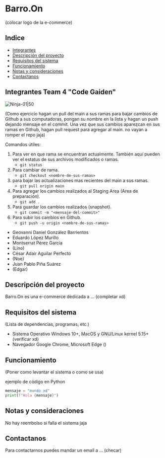 # Barro.On
(colocar logo de la e-commerce)

## Indice
- [Integrantes](#integrantes-team-4-code-gaiden)
- [Descripción del proyecto](#descripción-del-proyecto)
- [Requisitos del sistema](#requisitos-del-sistema)
- [Funcionamiento](#funcionamiento)
- [Notas y consideraciones](#notas-y-consideraciones)
- [Contactanos](#contactanos)


## Integrantes Team 4 "Code Gaiden"
![Ninja-01|50](https://github.com/Daniel-GB0319/proyecto-ch39/assets/83619266/003f3b5f-9c20-4c2a-b13c-8ebba2910f5b)


(Como ejercicio hagan un pull del main a sus ramas para bajar cambios de Github a sus computadoras, pongan su nombre en la lista
 y hagan un push dejando mensaje en el commit. Una vez que sus cambios aparezcan en sus ramas en Github, hagan pull request para agregar al
 main. no vayan a romper el repo jaja)

Comandos útiles:
1. Para ver en que rama se encuentran actualmente. También aquí pueden ver el estatus de sus archivos modificados o ramas. 
    - ``` git status ```
2. Para cambiar de rama.
    - ```git checkout <nombre-de-sus-ramas>``` 
3. para bajar las actualizaciones mas recientes del main a sus ramas.
    - ```git pull origin main``` 
4. Para agregar los cambios realizados al Staging Area (Area de preparación).
    - ```git add .``` 
5. Para guardar los cambios realizados (snapshot).
    - ```git commit -m "<mensaje-del-commit>"``` 
6. Para subir los cambios en Github.
    - ```git push -u origin <nombre-de-sus-ramas>```     


- Geovanni Daniel González Barrientos     
- Eduardo López Murillo
- Montserrat Pérez García
- (Lino)
- César Adair Aguilar Perfecto
- (Noe)
- Juan Pablo Piña Suárez
- (Edgar)


## Descripción del proyecto
Barro.On es una e-commerce dedicada a ... (completar xd) 

## Requisitos del sistema
(Lista de dependencias, programas, etc.)
- Sistema Operativo Windows 10+, MacOS y GNU/Linux kernel 5.15+ (verificar xd)
- Navegador Google Chrome, Microsoft Edge ()

## Funcionamiento
 (Poner como levantar el sistema o como se usa)

ejemplo de código en Python 
```python
mensaje = "mundo xd"
print(f"Hola {mensaje}")
```

## Notas y consideraciones 
No hay reembolso si falla el sistema jaja

## Contactanos
Para contactarnos puedes mandar un email a ... (checar)

